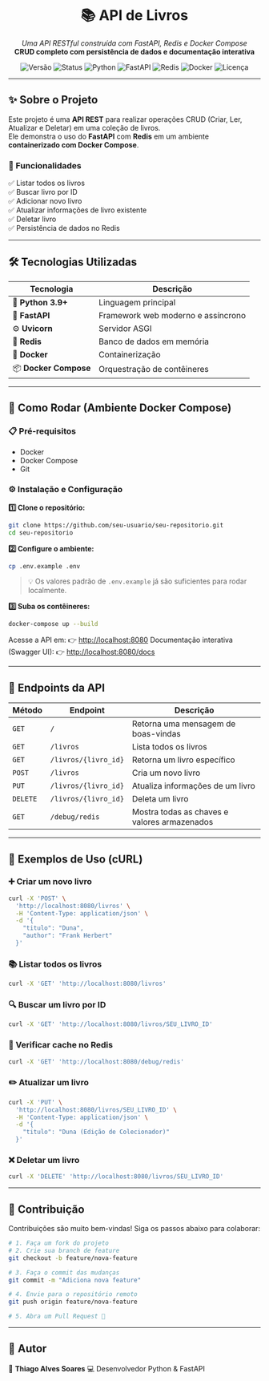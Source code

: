 <h1 align="center">📚 API de Livros</h1>

<p align="center">
  <em>Uma API RESTful construída com FastAPI, Redis e Docker Compose</em><br>
  <strong>CRUD completo com persistência de dados e documentação interativa</strong>
</p>

<p align="center">
  <!-- Badges -->
  <img src="https://img.shields.io/badge/version-1.0.0-blue?style=for-the-badge" alt="Versão">
  <img src="https://img.shields.io/badge/status-em%20desenvolvimento-yellow?style=for-the-badge" alt="Status">
  <img src="https://img.shields.io/badge/python-3.9%2B-blue?style=for-the-badge&logo=python" alt="Python">
  <img src="https://img.shields.io/badge/fastapi-0.111+-green?style=for-the-badge&logo=fastapi" alt="FastAPI">
  <img src="https://img.shields.io/badge/redis-database-red?style=for-the-badge&logo=redis" alt="Redis">
  <img src="https://img.shields.io/badge/docker-ready-0db7ed?style=for-the-badge&logo=docker" alt="Docker">
  <img src="https://img.shields.io/github/license/seu-usuario/seu-repositorio?style=for-the-badge" alt="Licença">
</p>

---

## ✨ Sobre o Projeto

Este projeto é uma **API REST** para realizar operações CRUD (Criar, Ler, Atualizar e Deletar) em uma coleção de livros.  
Ele demonstra o uso do **FastAPI** com **Redis** em um ambiente **containerizado com Docker Compose**.

### 🧩 Funcionalidades

✅ Listar todos os livros  
✅ Buscar livro por ID  
✅ Adicionar novo livro  
✅ Atualizar informações de livro existente  
✅ Deletar livro  
✅ Persistência de dados no Redis

---

## 🛠️ Tecnologias Utilizadas

| Tecnologia            | Descrição                          |
| --------------------- | ---------------------------------- |
| 🐍 **Python 3.9+**    | Linguagem principal                |
| 🚀 **FastAPI**        | Framework web moderno e assíncrono |
| ⚙️ **Uvicorn**        | Servidor ASGI                      |
| 💾 **Redis**          | Banco de dados em memória          |
| 🐳 **Docker**         | Containerização                    |
| 📦 **Docker Compose** | Orquestração de contêineres        |

---

## 🚀 Como Rodar (Ambiente Docker Compose)

### 📋 Pré-requisitos

- Docker
- Docker Compose
- Git

### ⚙️ Instalação e Configuração

**1️⃣ Clone o repositório:**

```bash
git clone https://github.com/seu-usuario/seu-repositorio.git
cd seu-repositorio
```

**2️⃣ Configure o ambiente:**

```bash
cp .env.example .env
```

> 💡 Os valores padrão de `.env.example` já são suficientes para rodar localmente.

**3️⃣ Suba os contêineres:**

```bash
docker-compose up --build
```

Acesse a API em:
👉 [http://localhost:8080](http://localhost:8080)
Documentação interativa (Swagger UI):
👉 [http://localhost:8080/docs](http://localhost:8080/docs)

---

## 📡 Endpoints da API

| Método   | Endpoint             | Descrição                                    |
| -------- | -------------------- | -------------------------------------------- |
| `GET`    | `/`                  | Retorna uma mensagem de boas-vindas          |
| `GET`    | `/livros`            | Lista todos os livros                        |
| `GET`    | `/livros/{livro_id}` | Retorna um livro específico                  |
| `POST`   | `/livros`            | Cria um novo livro                           |
| `PUT`    | `/livros/{livro_id}` | Atualiza informações de um livro             |
| `DELETE` | `/livros/{livro_id}` | Deleta um livro                              |
| `GET`    | `/debug/redis`       | Mostra todas as chaves e valores armazenados |

---

## 🧪 Exemplos de Uso (cURL)

### ➕ Criar um novo livro

```bash
curl -X 'POST' \
  'http://localhost:8080/livros' \
  -H 'Content-Type: application/json' \
  -d '{
    "titulo": "Duna",
    "author": "Frank Herbert"
  }'
```

### 📚 Listar todos os livros

```bash
curl -X 'GET' 'http://localhost:8080/livros'
```

### 🔍 Buscar um livro por ID

```bash
curl -X 'GET' 'http://localhost:8080/livros/SEU_LIVRO_ID'
```

### 🧠 Verificar cache no Redis

```bash
curl -X 'GET' 'http://localhost:8080/debug/redis'
```

### ✏️ Atualizar um livro

```bash
curl -X 'PUT' \
  'http://localhost:8080/livros/SEU_LIVRO_ID' \
  -H 'Content-Type: application/json' \
  -d '{
    "titulo": "Duna (Edição de Colecionador)"
  }'
```

### ❌ Deletar um livro

```bash
curl -X 'DELETE' 'http://localhost:8080/livros/SEU_LIVRO_ID'
```

---

## 🤝 Contribuição

Contribuições são muito bem-vindas!
Siga os passos abaixo para colaborar:

```bash
# 1. Faça um fork do projeto
# 2. Crie sua branch de feature
git checkout -b feature/nova-feature

# 3. Faça o commit das mudanças
git commit -m "Adiciona nova feature"

# 4. Envie para o repositório remoto
git push origin feature/nova-feature

# 5. Abra um Pull Request 🚀
```

---

## 🧠 Autor

👤 **Thiago Alves Soares**
💻 Desenvolvedor Python & FastAPI
